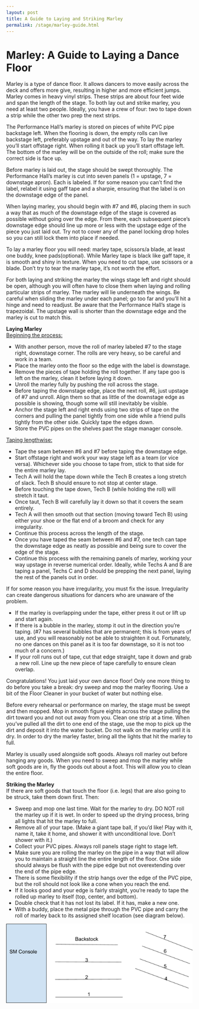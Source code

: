 ```yaml
---
layout: post
title: A Guide to Laying and Striking Marley
permalink: /stage/marley-guide.html
---
```


# Marley: A Guide to Laying a Dance Floor
Marley is a type of dance floor. It allows dancers to move easily across the deck and offers more give, resulting in higher and more efficient jumps. Marley comes in heavy vinyl strips. These strips are about four feet wide and span the length of the stage. To both lay out and strike marley, you need at least two people. Ideally, you have a crew of four: two to tape down a strip while the other two prep the next strips.

The Performance Hall’s marley is stored on pieces of white PVC pipe backstage left. When the flooring is down, the empty rolls can live backstage left, preferably upstage and out of the way. To lay the marley you’ll start offstage right. When rolling it back up you’ll start offstage left. The bottom of the marley will be on the outside of the roll; make sure the correct side is face up.

Before marley is laid out, the stage should be swept thoroughly. The Performance Hall’s marley is cut into seven panels (1 = upstage, 7 = downstage apron). Each is labeled. If for some reason you can’t find the label, relabel it using gaff tape and a sharpie, ensuring that the label is on the downstage edge of the panel.

When laying marley, you should begin with #7 and #6, placing them in such a way that as much of the downstage edge of the stage is covered as possible without going over the edge. From there, each subsequent piece’s downstage edge should line up more or less with the upstage edge of the piece you just laid out. Try not to cover any of the panel locking drop holes so you can still lock them into place if needed.

To lay a marley floor you will need: marley tape, scissors/a blade, at least one buddy, knee pads(optional). While Marley tape is black like gaff tape, it is smooth and shiny in texture. When you need to cut tape, use scissors or a blade. Don’t try to tear the marley tape, it’s not worth the effort.

For both laying and striking the marley the wings stage left and right should be open, although you will often have to close them when laying and rolling particular strips of marley. The marley will lie underneath the wings. Be careful when sliding the marley under each panel; go too far and you’ll hit a hinge and need to readjust. Be aware that the Performance Hall’s stage is trapezoidal. The upstage wall is shorter than the downstage edge and the marley is cut to match this.

**Laying Marley**  
<u>Beginning the process:</u>  

* With another person, move the roll of marley labeled #7 to the stage right, downstage corner. The rolls are very heavy, so be careful and work in a team.
* Place the marley onto the floor so the edge with the label is downstage.
* Remove the pieces of tape holding the roll together. If any tape goo is left on the marley, clean it before laying it down.
* Unroll the marley fully by pushing the roll across the stage.
* Before taping the downstage edge, place the next roll, #6, just upstage of #7 and unroll. Align them so that as little of the downstage edge as possible is showing, though some will still inevitably be visible.
* Anchor the stage left and right ends using two strips of tape on the corners and pulling the panel tightly from one side while a friend pulls tightly from the other side. Quickly tape the edges down.
* Store the PVC pipes on the shelves past the stage manager console.

<u>Taping lengthwise:</u>  

* Tape the seam between #6 and #7 before taping the downstage edge.
* Start offstage right and work your way stage left as a team (or vice versa). Whichever side you choose to tape from, stick to that side for the entire marley lay.
* Tech A will hold the tape down while the Tech B creates a long stretch of slack. Tech B should ensure to not stop at center stage.
* Before touching the tape down, Tech B (while holding the roll) will stretch it taut.
* Once taut, Tech B will carefully lay it down so that it covers the seam entirely.
* Tech A will then smooth out that section (moving toward Tech B) using either your shoe or the flat end of a broom and check for any irregularity.
* Continue this process across the length of the stage.
* Once you have taped the seam between #6 and #7, one tech can tape the downstage edge as neatly as possible and being sure to cover the edge of the stage.
* Continue this process with the remaining panels of marley, working your way upstage in reverse numerical order. Ideally, while Techs A and B are taping a panel, Techs C and D should be prepping the next panel, laying the rest of the panels out in order.

If for some reason you have irregularity, you must fix the issue.  Irregularity can create dangerous situations for dancers who are unaware of the problem.

* If the marley is overlapping under the tape, either press it out or lift up and start again.
* If there is a bubble in the marley, stomp it out in the direction you’re taping. (#7 has several bubbles that are permanent; this is from years of use, and you will reasonably not be able to straighten it out. Fortunately, no one dances on this panel as it is too far downstage, so it is not too much of a concern.)
* If your roll runs out of tape, cut that edge straight, tape it down and grab a new roll. Line up the new piece of tape carefully to ensure clean overlap.

Congratulations! You just laid your own dance floor! Only one more thing to do before you take a break: dry sweep and mop the marley flooring. Use a bit of the Floor Cleaner in your bucket of water but nothing else.

Before every rehearsal or performance on marley, the stage must be swept and then mopped. Mop in smooth figure eights across the stage pulling the dirt toward you and not out away from you. Clean one strip at a time. When you’ve pulled all the dirt to one end of the stage, use the mop to pick up the dirt and deposit it into the water bucket. Do not walk on the marley until it is dry. In order to dry the marley faster, bring all the lights that hit the marley to full.

Marley is usually used alongside soft goods. Always roll marley out before hanging any goods. When you need to sweep and mop the marley while soft goods are in, fly the goods out about a foot. This will allow you to clean the entire floor.

**Striking the Marley**  
If there are soft goods that touch the floor (i.e. legs) that are also going to be struck, take them down first. Then:

* Sweep and mop one last time. Wait for the marley to dry. DO NOT roll the marley up if it is wet. In order to speed up the drying process, bring all lights that hit the marley to full.
* Remove all of your tape. (Make a giant tape ball, if you’d like! Play with it, name it, take it home, and shower it with unconditional love. Don’t shower with it.)
* Collect your PVC pipes. Always roll panels stage right to stage left.
* Make sure you are rolling the marley on the pipe in a way that will allow you to maintain a straight line the entire length of the floor.  One side should always be flush with the pipe edge but not overextending over the end of the pipe edge.  
* There is some flexibility if the strip hangs over the edge of the PVC pipe, but the roll should not look like a cone when you reach the end.
* If it looks good and your edge is fairly straight, you’re ready to tape the rolled up marley to itself (top, center, and bottom).
* Double check that it has not lost its label. If it has, make a new one.
* With a buddy, place the metal pipe through the PVC pipe and carry the roll of marley back to its assigned shelf location (see diagram below).

![Marley Rack Diagram](/assets/marley_pics/MarleyRackDiagram.png)
